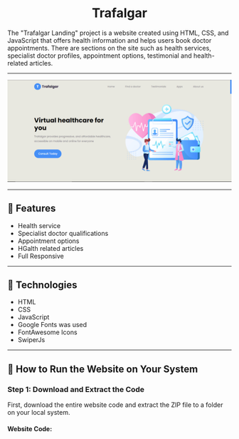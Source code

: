 <h1 align="center">Trafalgar</h1>
<p>The "Trafalgar Landing" project is a website created using HTML, CSS, and JavaScript that offers health information and helps users book doctor appointments. There are sections on the site such as health services, specialist doctor profiles, appointment options, testimonial and health-related articles.</p>
<hr />
<img src="./img/project__image/Trafalgar.jpg" >
<hr />
<h2>🍿 Features </h2>
<ul>   
   <li>Health service</li>
   <li>Specialist doctor qualifications</Li>
   <li>Appointment options</li>
   <li>HGalth related articles</li>
   <li>Full Responsive</li>
</ul><hr />
<h2>🍿 Technologies </h2>
<ul>
   <li>HTML</li>
   <li>CSS</Li>
   <li>JavaScript</li>   
   <li>Google Fonts was used</li>
   <li>FontAwesome Icons</li>
   <li>SwiperJs</li>
</ul>
<hr />
<h2>🍿 How to Run the Website on Your System </h2>
<h3> Step 1: Download and Extract the Code </h3>
<p>First, download the entire website code and extract the ZIP file to a folder on your local system.</p>
<h4>Website Code:</h4>
